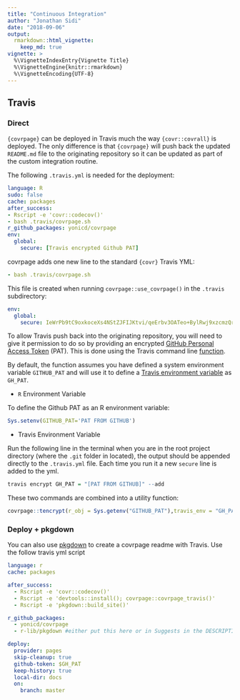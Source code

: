 ```yaml
---
title: "Continuous Integration"
author: "Jonathan Sidi"
date: "2018-09-06"
output: 
  rmarkdown::html_vignette: 
    keep_md: true
vignette: >
  %\VignetteIndexEntry{Vignette Title}
  %\VignetteEngine{knitr::rmarkdown}
  %\VignetteEncoding{UTF-8}
---
```




## Travis

### Direct

`{covrpage}` can be deployed in Travis much the way `{covr::covrall}` is deployed. The only difference is that `{covrpage}` will push back the updated `README.md` file to the originating repository so it can be updated as part of the custom integration routine. 

The following `.travis.yml` is needed for the deployment:

```yml
language: R
sudo: false
cache: packages
after_success:
- Rscript -e 'covr::codecov()'
- bash .travis/covrpage.sh
r_github_packages: yonicd/covrpage
env:
  global:
    secure: [Travis encrypted Github PAT]

```

covrpage adds one new line to the standard `{covr}` Travis YML:

```yml
- bash .travis/covrpage.sh
```

This file is created when running `covrpage::use_covrpage()` in the `.travis` subdirectory:

```yml
env:
  global:
    secure: IeWrPb9tC9oxkoceXs4NStZJFIJKtvi/qeErbv3OATeo+BylRwj9xzcmzQrV8ps...
```

To allow Travis push back into the originating repository, you will need to give it permission to do so by providing an encrypted [GitHub Personal Access Token](https://github.com/settings/tokens) (PAT). This is done using the Travis command line [function](https://docs.travis-ci.com/user/encryption-keys/).

By default, the function assumes you have defined a system environment variable `GITHUB_PAT` and will use it to define a [Travis environment variable](https://docs.travis-ci.com/user/environment-variables/) as `GH_PAT`.

  - `R` Environment Variable

To define the Github PAT as an R environment variable:

```r
Sys.setenv(GITHUB_PAT='PAT FROM GITHUB')
```

  - Travis Environment Variable

Run the following line in the terminal when you are in the root project directory (where the `.git` folder in located), the output should be appended directly to the `.travis.yml` file. Each time you run it a new `secure` line is added to the yml.

```r
travis encrypt GH_PAT = "[PAT FROM GITHUB]" --add
```

These two commands are combined into a utility function:

```r
covrpage::tencrypt(r_obj = Sys.getenv("GITHUB_PAT"),travis_env = "GH_PAT",add = TRUE)
```


### Deploy + pkgdown

You can also use [pkgdown](https://www.github.com/r-lib/pkgdown) to create a covrpage readme with Travis. Use the follow travis yml script

```yml
language: r
cache: packages

after_success:
  - Rscript -e 'covr::codecov()'
  - Rscript -e 'devtools::install(); covrpage::covrpage_travis()'
  - Rscript -e 'pkgdown::build_site()'

r_github_packages: 
  - yonicd/covrpage
  - r-lib/pkgdown #either put this here or in Suggests in the DESCRIPTION file

deploy:
  provider: pages
  skip-cleanup: true
  github-token: $GH_PAT
  keep-history: true
  local-dir: docs
  on:
    branch: master

```
